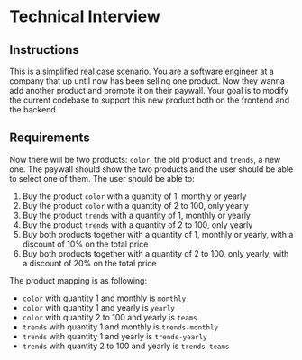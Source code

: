 # Technical Interview

## Instructions

This is a simplified real case scenario. You are a software engineer at a company that up until now has been selling one product. Now they wanna add another product and promote it on their paywall. Your goal is to modify the current codebase to support this new product both on the frontend and the backend.

## Requirements

Now there will be two products: `color`, the old product and `trends`, a new one. The paywall should show the two products and the user should be able to select one of them.
The user should be able to:

1. Buy the product `color` with a quantity of 1, monthly or yearly
2. Buy the product `color` with a quantity of 2 to 100, only yearly
3. Buy the product `trends` with a quantity of 1, monthly or yearly
4. Buy the product `trends` with a quantity of 2 to 100, only yearly
5. Buy both products together with a quantity of 1, monthly or yearly, with a discount of 10% on the total price
6. Buy both products together with a quantity of 2 to 100, only yearly, with a discount of 20% on the total price

The product mapping is as following:

- `color` with quantity 1 and monthly is `monthly`
- `color` with quantity 1 and yearly is `yearly`
- `color` with quantity 2 to 100 and yearly is `teams`
- `trends` with quantity 1 and monthly is `trends-monthly`
- `trends` with quantity 1 and yearly is `trends-yearly`
- `trends` with quantity 2 to 100 and yearly is `trends-teams`
